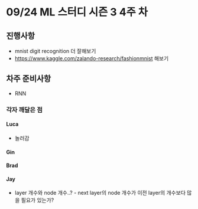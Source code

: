 # 09/24 ML 스터디 시즌 3 4주 차


## 진행사항

* mnist digit recognition 더 잘해보기
* https://www.kaggle.com/zalando-research/fashionmnist 해보기

## 차주 준비사항
* RNN

### 각자 깨달은 점

#### Luca
* 놀러감

#### Gin

#### Brad

#### Jay
* layer 개수와 node 개수..? - next layer의 node 개수가 이전 layer의 개수보다 많을 필요가 있는가?
